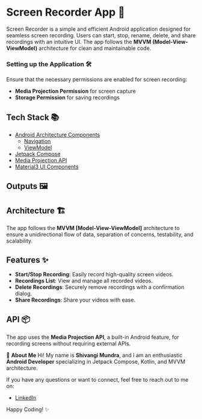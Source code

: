# Screen Recorder App 🎥

Screen Recorder is a simple and efficient Android application designed for seamless screen recording. Users can start, stop, rename, delete, and share recordings with an intuitive UI. The app follows the **MVVM (Model-View-ViewModel)** architecture for clean and maintainable code.

### <b>Setting up the Application</b> 🛠
Ensure that the necessary permissions are enabled for screen recording:

- **Media Projection Permission** for screen capture
- **Storage Permission** for saving recordings

## Tech Stack 📚

* [Android Architecture Components](https://developer.android.com/topic/architecture)
    * [Navigation](https://developer.android.com/guide/navigation)
    * [ViewModel](https://developer.android.com/topic/libraries/architecture/viewmodel)
* [Jetpack Compose](https://developer.android.com/jetpack/compose)
* [Media Projection API](https://developer.android.com/reference/android/media/projection/MediaProjectionManager)
* [Material3 UI Components](https://m3.material.io/)

## Outputs 🖼


## Architecture 🏗
The app follows the **MVVM [Model-View-ViewModel]** architecture to ensure a unidirectional flow of data, separation of concerns, testability, and scalability.

## Features ✨

- **Start/Stop Recording**: Easily record high-quality screen videos.
- **Recordings List**: View and manage all recorded videos.
- **Delete Recordings**: Securely remove recordings with a confirmation dialog.
- **Share Recordings**: Share your videos with ease.

## API 📦
The app uses the **Media Projection API**, a built-in Android feature, for recording screens without requiring external APIs.

🚀 **About Me**
Hi! My name is **Shivangi Mundra**, and I am an enthusiastic **Android Developer** specializing in Jetpack Compose, Kotlin, and MVVM architecture.

If you have any questions or want to connect, feel free to reach out to me on:

- [LinkedIn](https://www.linkedin.com/in/shivangi-mundra-9a31b65b/)

Happy Coding! ✨

